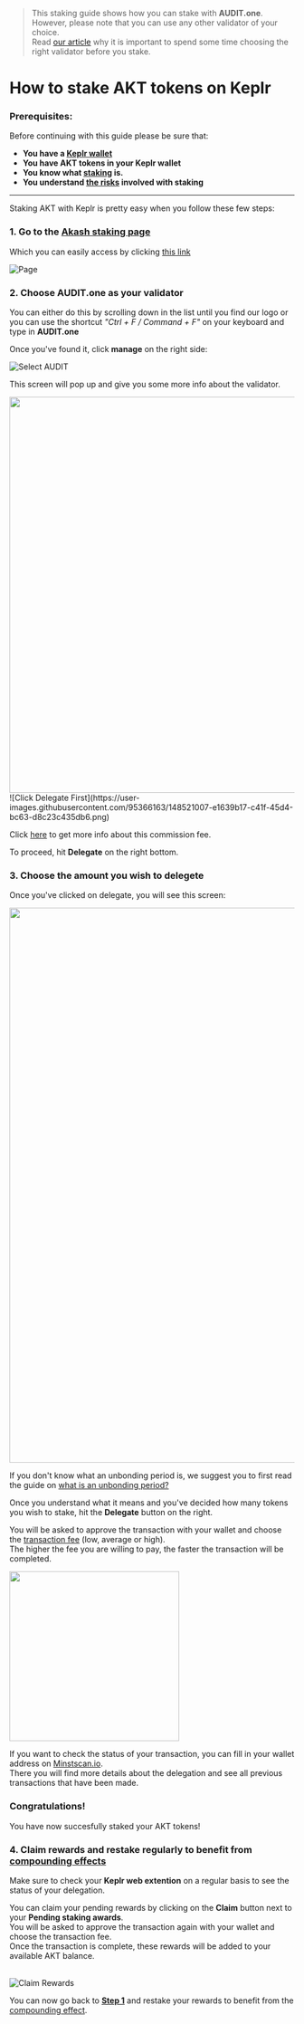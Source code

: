   > This staking guide shows how you can stake with **AUDIT.one**. <br>
  > However, please note that you can use any other validator of your choice. <br>
  > Read [our article](Importance_of_choosing_the_right_validator.md) why it is important to spend some time choosing the right validator before you stake.

# How to stake AKT tokens on Keplr 

### Prerequisites:

Before continuing with this guide please be sure that:

- **You have a [Keplr wallet](How_to_create_a_Keplr_wallet.md)**
- **You have AKT tokens in your Keplr wallet**
- **You know what [staking](What_is_staking.md) is.**
- **You understand [the risks](Risks_of_staking.md) involved with staking**

***


Staking AKT with Keplr is pretty easy when you follow these few steps:

### <a name="step1"> **1.  Go to the [Akash staking page](https://wallet.keplr.app/#/akashnet/stake)** </a>

Which you can easily access by clicking [this link](https://wallet.keplr.app/#/akashnet/stake)

![Page](https://user-images.githubusercontent.com/95366163/147964603-17f93b7b-4389-4a4f-8638-368ee679e4fe.png)


### **2.  Choose AUDIT.one as your validator**

You can either do this by scrolling down in the list until you find our logo or you can use the shortcut _"Ctrl + F / Command + F"_ on your keyboard and type in **AUDIT.one**

Once you've found it, click **manage** on the right side:

![Select AUDIT](https://user-images.githubusercontent.com/95366163/147964617-c330502e-85f8-4b1b-b428-f8599387cab9.png)

This screen will pop up and give you some more info about the validator. 

<img width="700" src="https://user-images.githubusercontent.com/95366163/148434355-31d04e5c-1e93-48dd-b831-959c178c13db.png">
![Click Delegate First](https://user-images.githubusercontent.com/95366163/148521007-e1639b17-c41f-45d4-bc63-d8c23c435db6.png)

Click [here](Validator_fee.md) to get more info about this commission fee. <br>

To proceed, hit **Delegate** on the right bottom.


### **3.  Choose the amount you wish to delegete**

Once you've clicked on delegate, you will see this screen:

<img width="981" src="https://user-images.githubusercontent.com/95366163/148521751-7173e5e6-ffd0-4fb0-8277-4b0b141161a8.png">

If you don't know what an unbonding period is, we suggest you to first read the guide on [what is an unbonding period?](Unbonding_period.md)

Once you understand what it means and you've decided how many tokens you wish to stake, hit the **Delegate** button on the right.

You will be asked to approve the transaction with your wallet and choose the [transaction fee](Transaction_fees.md) (low, average or high). <br>
The higher the fee you are willing to pay, the faster the transaction will be completed.

<img width="300" src="https://user-images.githubusercontent.com/95366163/148521832-29bc1787-f26f-42e1-af27-273df7dd68cb.png">

If you want to check the status of your transaction, you can fill in your wallet address on [Minstscan.io](https://www.mintscan.io/akash). <br>
There you will find more details about the delegation and see all previous transactions that have been made.

### **Congratulations!** 
You have now succesfully staked your AKT tokens!


### **4.  Claim rewards and restake regularly to benefit from [compounding effects](Compounding_interest.md)**

Make sure to check your **Keplr web extention** on a regular basis to see the status of your delegation.

You can claim your pending rewards by clicking on the **Claim** button next to your **Pending staking awards**.<br>
You will be asked to approve the transaction again with your wallet and choose the transaction fee. <br>
Once the transaction is complete, these rewards will be added to your available AKT balance. <br> <br>

![Claim Rewards](https://user-images.githubusercontent.com/95366163/148522002-7b77bba7-9371-4b91-ac02-a9be775cdb7c.png)

You can now go back to [**Step 1**](#step1) and restake your rewards to benefit from the [compounding effect](Compounding_interest.md).



